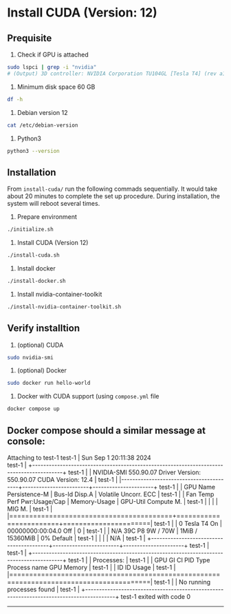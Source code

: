 # Install CUDA (Version: 12)
## Prequisite
1. Check if GPU is attached
```bash
sudo lspci | grep -i "nvidia"
# (Output) 3D controller: NVIDIA Corporation TU104GL [Tesla T4] (rev a1)
```
1. Minimum disk space 60 GB
```bash
df -h
```
1. Debian version 12
```bash
cat /etc/debian-version
```
1. Python3
```bash
python3 --version
```

## Installation
From `install-cuda/` run the following commads sequentially. It would take about 20 minutes to complete the set up procedure. During installation, the system will reboot several times.

1. Prepare environment
```bash
./initialize.sh
```
1. Install CUDA (Version 12)
```bash
./install-cuda.sh
```
1. Install docker
```bash
./install-docker.sh
```
1. Install nvidia-container-toolkit
```bash
./install-nvidia-container-toolkit.sh
```

## Verify installtion
1. (optional) CUDA
```bash
sudo nvidia-smi
```
1. (optional) Docker
```bash
sudo docker run hello-world
```
1. Docker with CUDA support (using `compose.yml` file
```bash
docker compose up
```

Docker compose should a similar message at console:
---
Attaching to test-1
test-1  | Sun Sep  1 20:11:38 2024       
test-1  | +-----------------------------------------------------------------------------------------+
test-1  | | NVIDIA-SMI 550.90.07              Driver Version: 550.90.07      CUDA Version: 12.4     |
test-1  | |-----------------------------------------+------------------------+----------------------+
test-1  | | GPU  Name                 Persistence-M | Bus-Id          Disp.A | Volatile Uncorr. ECC |
test-1  | | Fan  Temp   Perf          Pwr:Usage/Cap |           Memory-Usage | GPU-Util  Compute M. |
test-1  | |                                         |                        |               MIG M. |
test-1  | |=========================================+========================+======================|
test-1  | |   0  Tesla T4                       On  |   00000000:00:04.0 Off |                    0 |
test-1  | | N/A   39C    P8              9W /   70W |       1MiB /  15360MiB |      0%      Default |
test-1  | |                                         |                        |                  N/A |
test-1  | +-----------------------------------------+------------------------+----------------------+
test-1  |                                                                                          
test-1  | +-----------------------------------------------------------------------------------------+
test-1  | | Processes:                                                                              |
test-1  | |  GPU   GI   CI        PID   Type   Process name                              GPU Memory |
test-1  | |        ID   ID                                                               Usage      |
test-1  | |=========================================================================================|
test-1  | |  No running processes found                                                             |
test-1  | +-----------------------------------------------------------------------------------------+
test-1 exited with code 0

---